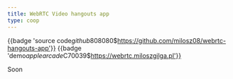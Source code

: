 ```yaml
---
title: WebRTC Video hangouts app
type: coop
---
```


{{badge 'source code$github$808080$https://github.com/milosz08/webrtc-hangouts-app'}}
{{badge 'demo$applearcade$C70039$https://webrtc.miloszgilga.pl'}}

Soon

